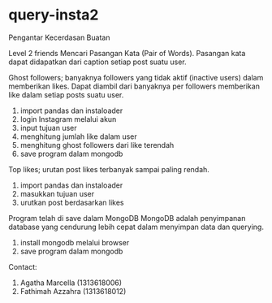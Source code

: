 # query-insta2

Pengantar Kecerdasan Buatan

Level 2 friends
Mencari Pasangan Kata (Pair of Words). Pasangan kata dapat didapatkan dari caption setiap post suatu user. 

Ghost followers; banyaknya followers yang tidak aktif (inactive users) dalam memberikan likes.
Dapat diambil dari banyaknya per followers memberikan like dalam setiap posts suatu user.
1. import pandas dan instaloader
2. login Instagram melalui akun
3. input tujuan user
4. menghitung jumlah like dalam user
5. menghitung ghost followers dari like terendah
6. save program dalam mongodb

Top likes; urutan post likes terbanyak sampai paling rendah.
1. import pandas dan instaloader
2. masukkan tujuan user
3. urutkan post berdasarkan likes

Program telah di save dalam MongoDB MongoDB adalah penyimpanan database yang cendurung lebih cepat dalam menyimpan data dan querying. 
1. install mongodb melalui browser
2. save program dalam mongodb 

Contact:
1. Agatha Marcella (1313618006)
2. Fathimah Azzahra (1313618012)
